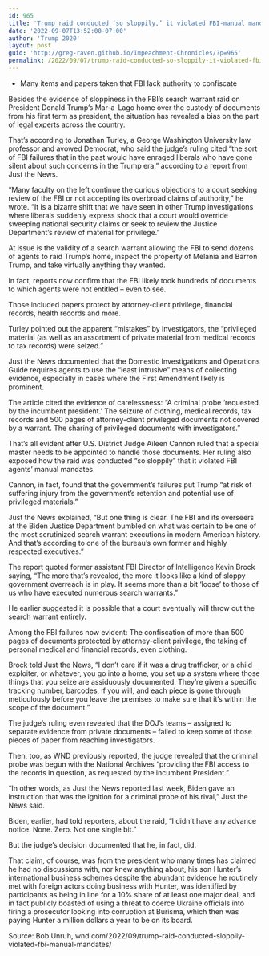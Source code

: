 ```yaml
---
id: 965
title: 'Trump raid conducted ‘so sloppily,’ it violated FBI-manual mandates'
date: '2022-09-07T13:52:00-07:00'
author: 'Trump 2020'
layout: post
guid: 'http://greg-raven.github.io/Impeachment-Chronicles/?p=965'
permalink: /2022/09/07/trump-raid-conducted-so-sloppily-it-violated-fbi-manual-mandates/
---
```


- Many items and papers taken that FBI lack authority to confiscate

Besides the evidence of sloppiness in the FBI’s search warrant raid on President Donald Trump’s Mar-a-Lago home over the custody of documents from his first term as president, the situation has revealed a bias on the part of legal experts across the country.

That’s according to Jonathan Turley, a George Washington University law professor and avowed Democrat, who said the judge’s ruling cited “the sort of FBI failures that in the past would have enraged liberals who have gone silent about such concerns in the Trump era,” according to a report from Just the News.

“Many faculty on the left continue the curious objections to a court seeking review of the FBI or not accepting its overbroad claims of authority,” he wrote. “It is a bizarre shift that we have seen in other Trump investigations where liberals suddenly express shock that a court would override sweeping national security claims or seek to review the Justice Department’s review of material for privilege.”

At issue is the validity of a search warrant allowing the FBI to send dozens of agents to raid Trump’s home, inspect the property of Melania and Barron Trump, and take virtually anything they wanted.

In fact, reports now confirm that the FBI likely took hundreds of documents to which agents were not entitled – even to see.

Those included papers protect by attorney-client privilege, financial records, health records and more.

Turley pointed out the apparent “mistakes” by investigators, the “privileged material (as well as an assortment of private material from medical records to tax records) were seized.”

Just the News documented that the Domestic Investigations and Operations Guide requires agents to use the “least intrusive” means of collecting evidence, especially in cases where the First Amendment likely is prominent.

The article cited the evidence of carelessness: “A criminal probe ‘requested by the incumbent president.’ The seizure of clothing, medical records, tax records and 500 pages of attorney-client privileged documents not covered by a warrant. The sharing of privileged documents with investigators.”

That’s all evident after U.S. District Judge Aileen Cannon ruled that a special master needs to be appointed to handle those documents. Her ruling also exposed how the raid was conducted “so sloppily” that it violated FBI agents’ manual mandates.

Cannon, in fact, found that the government’s failures put Trump “at risk of suffering injury from the government’s retention and potential use of privileged materials.”

Just the News explained, “But one thing is clear. The FBI and its overseers at the Biden Justice Department bumbled on what was certain to be one of the most scrutinized search warrant executions in modern American history. And that’s according to one of the bureau’s own former and highly respected executives.”

The report quoted former assistant FBI Director of Intelligence Kevin Brock saying, “The more that’s revealed, the more it looks like a kind of sloppy government overreach is in play. It seems more than a bit ‘loose’ to those of us who have executed numerous search warrants.”

He earlier suggested it is possible that a court eventually will throw out the search warrant entirely.

Among the FBI failures now evident: The confiscation of more than 500 pages of documents protected by attorney-client privilege, the taking of personal medical and financial records, even clothing.

Brock told Just the News, “I don’t care if it was a drug trafficker, or a child exploiter, or whatever, you go into a home, you set up a system where those things that you seize are assiduously documented. They’re given a specific tracking number, barcodes, if you will, and each piece is gone through meticulously before you leave the premises to make sure that it’s within the scope of the document.”

The judge’s ruling even revealed that the DOJ’s teams – assigned to separate evidence from private documents – failed to keep some of those pieces of paper from reaching investigators.

Then, too, as WND previously reported, the judge revealed that the criminal probe was begun with the National Archives “providing the FBI access to the records in question, as requested by the incumbent President.”

“In other words, as Just the News reported last week, Biden gave an instruction that was the ignition for a criminal probe of his rival,” Just the News said.

Biden, earlier, had told reporters, about the raid, “I didn’t have any advance notice. None. Zero. Not one single bit.”

But the judge’s decision documented that he, in fact, did.

That claim, of course, was from the president who many times has claimed he had no discussions with, nor knew anything about, his son Hunter’s international business schemes despite the abundant evidence he routinely met with foreign actors doing business with Hunter, was identified by participants as being in line for a 10% share of at least one major deal, and in fact publicly boasted of using a threat to coerce Ukraine officials into firing a prosecutor looking into corruption at Burisma, which then was paying Hunter a million dollars a year to be on its board.

Source: Bob Unruh, wnd.com/2022/09/trump-raid-conducted-sloppily-violated-fbi-manual-mandates/
